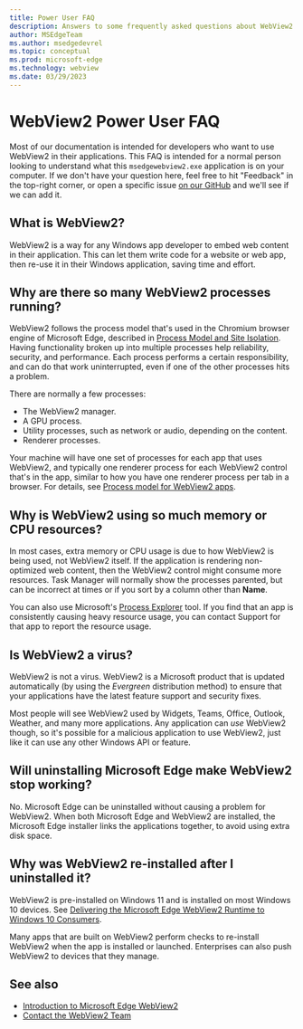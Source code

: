 ```yaml
---
title: Power User FAQ
description: Answers to some frequently asked questions about WebView2 from non-developers who want to learn more about it.
author: MSEdgeTeam
ms.author: msedgedevrel
ms.topic: conceptual
ms.prod: microsoft-edge
ms.technology: webview
ms.date: 03/29/2023
---
```

# WebView2 Power User FAQ
Most of our documentation is intended for developers who want to use WebView2 in their applications. This FAQ is intended for a normal person looking to understand what this `msedgewebview2.exe` application is on your computer. If we don't have your question here, feel free to hit "Feedback" in the top-right corner, or open a specific issue [on our GitHub](https://github.com/MicrosoftDocs/edge-developer/issues) and we'll see if we can add it.

## What is WebView2?
WebView2 is a way for any Windows app developer to embed web content in their application. This can let them write code for a website or web app, then re-use it in their Windows application, saving time and effort.


<!-- ====================================================================== -->
## Why are there so many WebView2 processes running?

WebView2 follows the process model that's used in the Chromium browser engine of Microsoft Edge, described in [Process Model and Site Isolation](https://chromium.googlesource.com/chromium/src/+/main/docs/process_model_and_site_isolation.md).  Having functionality broken up into multiple processes help reliability, security, and performance.  Each process performs a certain responsibility, and can do that work uninterrupted, even if one of the other processes hits a problem.

There are normally a few processes:
*  The WebView2 manager.
*  A GPU process.
*  Utility processes, such as network or audio, depending on the content.
*  Renderer processes.

Your machine will have one set of processes for each app that uses WebView2, and typically one renderer process for each WebView2 control that's in the app, similar to how you have one renderer process per tab in a browser.  For details, see [Process model for WebView2 apps](/microsoft-edge/webview2/concepts/process-model).


<!-- ====================================================================== -->
## Why is WebView2 using so much memory or CPU resources?

In most cases, extra memory or CPU usage is due to how WebView2 is being used, not WebView2 itself. If the application is rendering non-optimized web content, then the WebView2 control might consume more resources. Task Manager will normally show the processes parented, but can be incorrect at times or if you sort by a column other than **Name**. 

You can also use Microsoft's [Process Explorer](/sysinternals/downloads/process-explorer) tool. If you find that an app is consistently causing heavy resource usage, you can contact Support for that app to report the resource usage.


<!-- ====================================================================== -->
## Is WebView2 a virus?

WebView2 is not a virus.  WebView2 is a Microsoft product that is updated automatically (by using the _Evergreen_ distribution method) to ensure that your applications have the latest feature support and security fixes. 

Most people will see WebView2 used by Widgets, Teams, Office, Outlook, Weather, and many more applications. Any application can _use_ WebView2 though, so it's possible for a malicious application to use WebView2, just like it can use any other Windows API or feature.


<!-- ====================================================================== -->
## Will uninstalling Microsoft Edge make WebView2 stop working?

No. Microsoft Edge can be uninstalled without causing a problem for WebView2.  When both Microsoft Edge and WebView2 are installed, the Microsoft Edge installer links the applications together, to avoid using extra disk space.


<!-- ====================================================================== -->
## Why was WebView2 re-installed after I uninstalled it?

WebView2 is pre-installed on Windows 11 and is installed on most Windows 10 devices.  See [Delivering the Microsoft Edge WebView2 Runtime to Windows 10 Consumers](https://blogs.windows.com/msedgedev/2022/06/27/delivering-the-microsoft-edge-webview2-runtime-to-windows-10-consumers/).

Many apps that are built on WebView2 perform checks to re-install WebView2 when the app is installed or launched. Enterprises can also push WebView2 to devices that they manage.


<!-- ====================================================================== -->
## See also

* [Introduction to Microsoft Edge WebView2](../index.md)
* [Contact the WebView2 Team](../contact.md)

